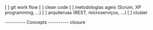 [ ] git work flow
[ ] clean code
[ ] metodologias ageis (Scrum, XP programming, ...)
[ ] arquiteruas (REST, microserviços, ...)
[ ] cluster

---------- Concepts ----------
closure
